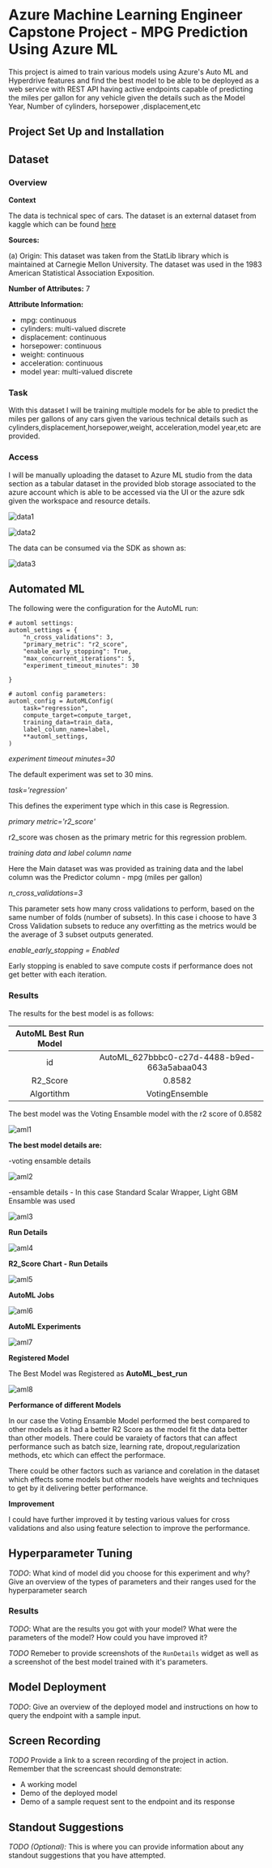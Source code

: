 
# Azure Machine Learning Engineer Capstone Project - MPG Prediction Using Azure ML

This project is aimed to train various models using Azure's Auto ML and Hyperdrive features and find the best model to be able to be deployed as a web service with REST API having active endpoints capable of predicting the miles per gallon for any vehicle given the details such as the Model Year, Number of cylinders, horsepower ,displacement,etc 



## Project Set Up and Installation

## Dataset

### Overview

**Context**

The data is technical spec of cars. The dataset is an external dataset from kaggle which can be found <a href='https://www.kaggle.com/datasets/uciml/autompg-dataset'>here </a> 

**Sources:**

(a) Origin: This dataset was taken from the StatLib library which is
maintained at Carnegie Mellon University. The dataset was
used in the 1983 American Statistical Association Exposition.

**Number of Attributes:** 7 


**Attribute Information:**

- mpg: continuous
- cylinders: multi-valued discrete
- displacement: continuous
- horsepower: continuous
- weight: continuous
- acceleration: continuous
- model year: multi-valued discrete


### Task


With this dataset I will be training multiple models for be able to predict the miles per gallons of any cars given the various technical details such as cylinders,displacement,horsepower,weight, acceleration,model year,etc are provided. 


### Access

I will be manually uploading the dataset to Azure ML studio from the data section as a tabular dataset in the provided blob storage associated to the azure account which is able to be accessed via the UI or the azure sdk given the workspace and resource details. 

![data1](Screenshots/dataset.png?raw=true "data1")

![data2](Screenshots/dataset1.png?raw=true "data2")

The data can be consumed via the SDK as shown as:

![data3](Screenshots/dataset2.png?raw=true "data3")



## Automated ML

The following were the configuration for the AutoML run:

```
# automl settings:
automl_settings = {
    "n_cross_validations": 3,
    "primary_metric": "r2_score",
    "enable_early_stopping": True,
    "max_concurrent_iterations": 5,
    "experiment_timeout_minutes": 30
   
}

# automl config parameters:
automl_config = AutoMLConfig(
    task="regression",
    compute_target=compute_target,
    training_data=train_data,
    label_column_name=label,
    **automl_settings,
)
```
_experiment timeout minutes=30_

The default experiment was set to 30 mins. 

_task='regression'_

This defines the experiment type which in this case is Regression.

_primary metric='r2_score'_

r2_score was chosen as the primary metric for this regression problem.

_training data and label column name_ 

Here the Main dataset was was provided as training data and the label column was the Predictor column  - mpg (miles per gallon)


_n_cross_validations=3_

This parameter sets how many cross validations to perform, based on the same number of folds (number of subsets). In this case i choose to have 3 Cross Validation subsets to reduce any overfitting as the metrics would be the average of 3 subset outputs generated. 

_enable_early_stopping = Enabled_

Early stopping is enabled to save compute costs if performance does not get better with each iteration. 



### Results

The results for the best model is as follows:

| AutoML Best Run Model | |
| :---: | :---: |
| id | AutoML_627bbbc0-c27d-4488-b9ed-663a5abaa043 |
| R2_Score | 0.8582 |
| Algortithm | VotingEnsemble |

The best model was the Voting Ensamble model with the r2 score of 0.8582


![aml1](Screenshots/automl_main.png?raw=true "aml1")

**The best model details are:**

-voting ensamble details


![aml2](Screenshots/automl_bestrun.png?raw=true "aml2")

-ensamble details - In this case Standard Scalar Wrapper, Light GBM Ensamble was used


![aml3](Screenshots/automl_bestmodel_ensemble.png?raw=true "aml3")


**Run Details**


![aml4](Screenshots/automl_run_details.png?raw=true "aml4")

**R2_Score Chart - Run Details**


![aml5](Screenshots/automl_r2_score.png?raw=true "aml5")

**AutoML Jobs**


![aml6](Screenshots/automl_job.png?raw=true "aml6")


**AutoML Experiments**


![aml7](Screenshots/automl_experiment.png?raw=true "aml7")


**Registered Model**


The Best Model was Registered as **AutoML_best_run**


![aml8](Screenshots/automl_registered_model.png?raw=true "aml8")

**Performance of different Models**

In our case the Voting Ensamble Model performed the best compared to other models as it had a better R2 Score as the model fit the data better than other models. There could be varaiety of factors that can affect performance such as batch size, learning rate, dropout,regularization methods, etc which can effect the performace.

There could be other factors such as variance and corelation in the dataset which effects some models but other models have weights and techniques to get by it delivering better performance. 

**Improvement**

I could have further improved it by testing various values for cross validations and also using feature selection to improve the performance.


## Hyperparameter Tuning
*TODO*: What kind of model did you choose for this experiment and why? Give an overview of the types of parameters and their ranges used for the hyperparameter search


### Results
*TODO*: What are the results you got with your model? What were the parameters of the model? How could you have improved it?

*TODO* Remeber to provide screenshots of the `RunDetails` widget as well as a screenshot of the best model trained with it's parameters.

## Model Deployment
*TODO*: Give an overview of the deployed model and instructions on how to query the endpoint with a sample input.

## Screen Recording
*TODO* Provide a link to a screen recording of the project in action. Remember that the screencast should demonstrate:
- A working model
- Demo of the deployed  model
- Demo of a sample request sent to the endpoint and its response

## Standout Suggestions
*TODO (Optional):* This is where you can provide information about any standout suggestions that you have attempted.
